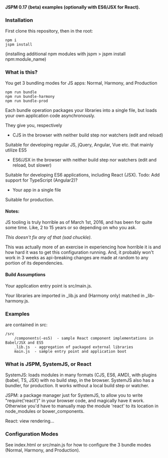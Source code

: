 #### JSPM 0.17 (beta) examples (optionally with ES6/JSX for React).

### Installation

First clone this repository, then in the root:

    npm i
    jspm install

(installing additional npm modules with jspm > jspm install npm:module_name)

### What is this?

You get 3 bundling modes for JS apps: Normal, Harmony, and Production

````
npm run bundle
npm run bundle-harmony
npm run bundle-prod
````

Each bundle operation packages your libraries into a single file, but loads your own application code asynchronously.

They give you, respectively

* CJS in the browser with neither build step nor watchers (edit and reload)

Suitable for developing regular JS, jQuery, Angular, Vue etc. that mainly utilize ES5

* ES6/JSX in the browser with neither build step nor watchers (edit and reload, but slower)

Suitable for developing ES6 applications, including React (JSX). Todo: Add support for TypeScript (Angular2)?

* Your app in a single file

Suitable for production.

#### Notes:

JS tooling is truly horrible as of March 1st, 2016, and has been for quite some time. Like, 2 to 15 years or so depending on who you ask.

_This doesn't fix any of that (sad chuckle)._

This was actually more of an exercise in experiencing how horrible it is and how hard it was to get this configuration running.
And, it probably won't work in 3 weeks as api-breaking changes are made at random to any portion of its dependencies.

#### Build Assumptions

Your application entry point is src/main.js.

Your libraries are imported in _lib.js and (Harmony only) matched in _lib-harmony.js.

### Examples

are contained in src:

````
/src
    /components(-es5)  - sample React component implementations in Babel/JSX and ES5
    _lib.js  - aggregation of packaged external libraries
    main.js  - sample entry point and application boot
````

### What is JSPM, SystemJS, or React

SystemJS: loads modules in many formats (CJS, ES6, AMD), with plugins (babel, TS, JSX) with no build step, in the browser. SystemJS also has a bundler, for production.
It works without a local build step or watcher.

JSPM: a package manager just for SystemJS, to allow you to write "require('react')" in your browser code, and magically have it work. Otherwise you'd have to manually
map the module 'react' to its location in node_modules or bower_components.

React: view rendering...

### Configuration Modes

See index.html or src/main.js for how to configure the 3 bundle modes (Normal, Harmony, and Production).